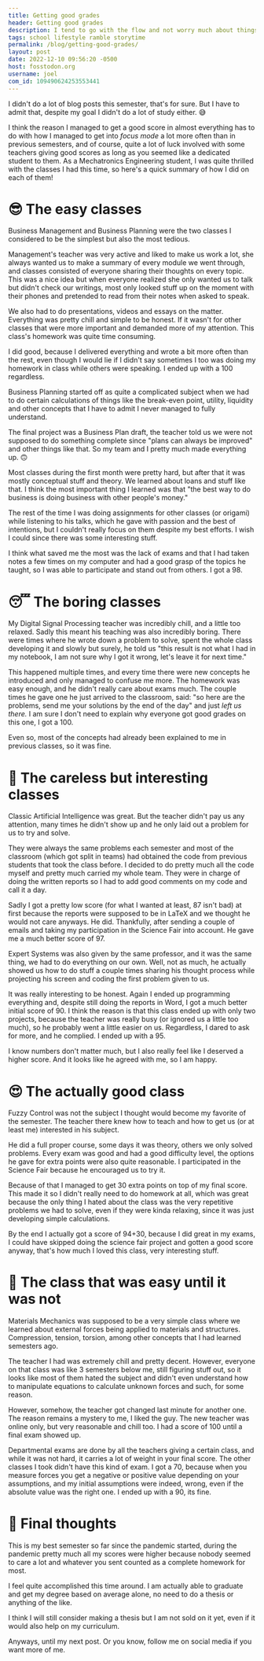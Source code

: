 ```yaml
---
title: Getting good grades
header: Getting good grades
description: I tend to go with the flow and not worry much about things, and the same is true for university, however, this semester I set a goal to actually get high grades in every one of my subjects, and here is how it went for me.
tags: school lifestyle ramble storytime
permalink: /blog/getting-good-grades/
layout: post
date: 2022-12-10 09:56:20 -0500
host: fosstodon.org
username: joel
com_id: 109490624253553441
---
```


I didn't do a lot of blog posts this semester, that's for sure. But I have to admit that, despite my goal I didn't do a lot of study either. 😅 

I think the reason I managed to get a good score in almost everything has to do with how I managed to get into *focus mode* a lot more often than in previous semesters, and of course, quite a lot of luck involved with some teachers giving good scores as long as you seemed like a dedicated student to them. As a Mechatronics Engineering student, I was quite thrilled with the classes I had this time, so here's a quick summary of how I did on each of them!

# 😎 The easy classes

Business Management and Business Planning were the two classes I considered to be the simplest but also the most tedious.

Management's teacher was very active and liked to make us work a lot, she always wanted us to make a summary of every module we went through, and classes consisted of everyone sharing their thoughts on every topic. This was a nice idea but when everyone realized she only wanted us to talk but didn't check our writings, most only looked stuff up on the moment with their phones and pretended to read from their notes when asked to speak.

We also had to do presentations, videos and essays on the matter. Everything was pretty chill and simple to be honest. If it wasn't for other classes that were more important and demanded more of my attention. This class's homework was quite time consuming.

I did good, because I delivered everything and wrote a bit more often than the rest, even though I would lie if I didn't say sometimes I too was doing my homework in class while others were speaking. I ended up with a 100 regardless.

Business Planning started off as quite a complicated subject when we had to do certain calculations of things like the break-even point, utility, liquidity and other concepts that I have to admit I never managed to fully understand.

The final project was a Business Plan draft, the teacher told us we were not supposed to do something complete since "plans can always be improved" and other things like that. So my team and I pretty much made everything up. 🙃

Most classes during the first month were pretty hard, but after that it was mostly conceptual stuff and theory. We learned about loans and stuff like that. I think the most important thing I learned was that "the best way to do business is doing business with other people's money."

The rest of the time I was doing assignments for other classes (or origami) while listening to his talks, which he gave with passion and the best of intentions, but I couldn't really focus on them despite my best efforts. I wish I could since there was some interesting stuff.

I think what saved me the most was the lack of exams and that I had taken notes a few times on my computer and had a good grasp of the topics he taught, so I was able to participate and stand out from others. I got a 98.

# 😴 The boring classes

My Digital Signal Processing teacher was incredibly chill, and a little too relaxed. Sadly this meant his teaching was also incredibly boring. There were times where he wrote down a problem to solve, spent the whole class developing it and slowly but surely, he told us "this result is not what I had in my notebook, I am not sure why I got it wrong, let's leave it for next time."

This happened multiple times, and every time there were new concepts he introduced and only managed to confuse me more. The homework was easy enough, and he didn't really care about exams much. The couple times he gave one he just arrived to the classroom, said: "so here are the problems, send me your solutions by the end of the day" and just *left us there.* I am sure I don't need to explain why everyone got good grades on this one, I got a 100.

Even so, most of the concepts had already been explained to me in previous classes, so it was fine.

# 🤪 The careless but interesting classes

Classic Artificial Intelligence was great. But the teacher didn't pay us any attention, many times he didn't show up and he only laid out a problem for us to try and solve.

They were always the same problems each semester and most of the classroom (which got split in teams) had obtained the code from previous students that took the class before. I decided to do pretty much all the code myself and pretty much carried my whole team. They were in charge of doing the written reports so I had to add good comments on my code and call it a day.

Sadly I got a pretty low score (for what I wanted at least, 87 isn't bad) at first because the reports were supposed to be in LaTeX and we thought he would not care anyways. He did. Thankfully, after sending a couple of emails and taking my participation in the Science Fair into account. He gave me a much better score of 97.

Expert Systems was also given by the same professor, and it was the same thing, we had to do everything on our own. Well, not as much, he actually showed us how to do stuff a couple times sharing his thought process while projecting his screen and coding the first problem given to us.

It was really interesting to be honest. Again I ended up programming everything and, despite still doing the reports in Word, I got a much better initial score of 90. I think the reason is that this class ended up with only two projects, because the teacher was really busy (or ignored us a little too much), so he probably went a little easier on us. Regardless, I dared to ask for more, and he complied. I ended up with a 95.

I know numbers don't matter much, but I also really feel like I deserved a higher score. And it looks like he agreed with me, so I am happy.

# 😍  The actually good class

Fuzzy Control was not the subject I thought would become my favorite of the semester. The teacher there knew how to teach and how to get us (or at least me) interested in his subject.

He did a full proper course, some days it was theory, others we only solved problems. Every exam was good and had a good difficulty level, the options he gave for extra points were also quite reasonable. I participated in the Science Fair because he encouraged us to try it. 

Because of that I managed to get 30 extra points on top of my final score. This made it so I didn't really need to do homework at all, which was great because the only thing I hated about the class was the very repetitive problems we had to solve, even if they were kinda relaxing, since it was just developing simple calculations.

By the end I actually got a score of 94+30, because I did great in my exams, I could have skipped doing the science fair project and gotten a good score anyway, that's how much I loved this class, very interesting stuff.

# 😬 The class that was easy until it was not

Materials Mechanics was supposed to be a very simple class where we learned about external forces being applied to materials and structures. Compression, tension, torsion, among other concepts that I had learned semesters ago.

The teacher I had was extremely chill and pretty decent. However, everyone on that class was like 3 semesters below me, still figuring stuff out, so it looks like most of them hated the subject and didn't even understand how to manipulate equations to calculate unknown forces and such, for some reason.

However, somehow, the teacher got changed last minute for another one. The reason remains a mystery to me, I liked the guy. The new teacher was online only, but very reasonable and chill too. I had a score of 100 until a final exam showed up.

Departmental exams are done by all the teachers giving a certain class, and while it was not hard, it carries a lot of weight in your final score. The other classes I took didn't have this kind of exam. I got a 70, because when you measure forces you get a negative or positive value depending on your assumptions, and my initial assumptions were indeed, wrong, even if the absolute value was the right one. I ended up with a 90, its fine.


# 💭 Final thoughts

This is my best semester so far since the pandemic started, during the pandemic pretty much all my scores were higher because nobody seemed to care a lot and whatever you sent counted as a complete homework for most.

I feel quite accomplished this time around. I am actually able to graduate and get my degree based on average alone, no need to do a thesis or anything of the like.

I think I will still consider making a thesis but I am not sold on it yet, even if it would also help on my curriculum.

Anyways, until my next post. Or you know, follow me on social media if you want more of me.


